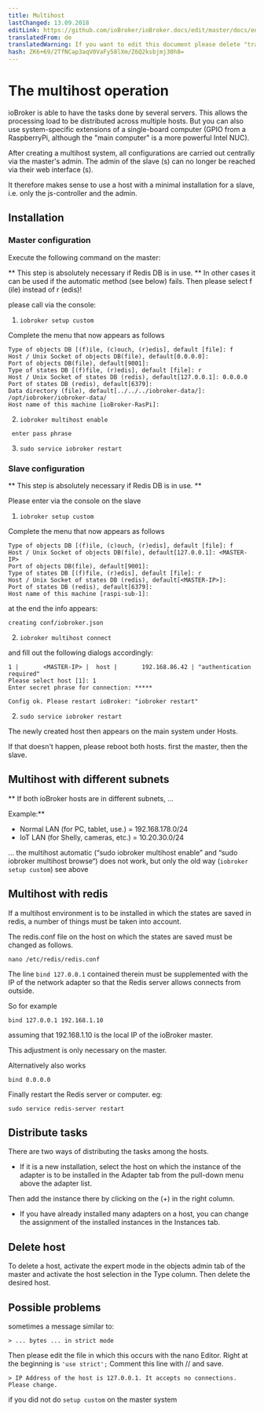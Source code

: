```yaml
---
title: Multihost
lastChanged: 13.09.2018
editLink: https://github.com/ioBroker/ioBroker.docs/edit/master/docs/en/config/multihost.md
translatedFrom: de
translatedWarning: If you want to edit this document please delete "translatedFrom" field, elsewise this document will be translated automatically again
hash: ZK6+69/2TfNCap3aqV0VaFy58lXm/Z6Q2ksbjmj30h8=
---
```

# The multihost operation
ioBroker is able to have the tasks done by several servers. This allows the processing load to be distributed across multiple hosts.
But you can also use system-specific extensions of a single-board computer (GPIO from a RaspberryPi, although the "main computer" is a more powerful Intel NUC).

After creating a multihost system, all configurations are carried out centrally via the master's admin. The admin of the slave (s) can no longer be reached via their web interface (s).

It therefore makes sense to use a host with a minimal installation for a slave, i.e. only the js-controller and the admin.

## Installation
### Master configuration
Execute the following command on the master:

** This step is absolutely necessary if Redis DB is in use. ** In other cases it can be used if the automatic method (see below) fails. Then please select f (ile) instead of r (edis)!

please call via the console:

1. `iobroker setup custom`

Complete the menu that now appears as follows

```
Type of objects DB [(f)ile, (c)ouch, (r)edis], default [file]: f
Host / Unix Socket of objects DB(file), default[0.0.0.0]:
Port of objects DB(file), default[9001]:
Type of states DB [(f)file, (r)edis], default [file]: r
Host / Unix Socket of states DB (redis), default[127.0.0.1]: 0.0.0.0
Port of states DB (redis), default[6379]:
Data directory (file), default[../../../iobroker-data/]: /opt/iobroker/iobroker-data/
Host name of this machine [ioBroker-RasPi]:
```

2. `iobroker multihost enable`

``` enter pass phrase```

3. `sudo service iobroker restart`

### Slave configuration
** This step is absolutely necessary if Redis DB is in use. **

Please enter via the console on the slave

1. `iobroker setup custom`

Complete the menu that now appears as follows

```
Type of objects DB [(f)ile, (c)ouch, (r)edis], default [file]: f
Host / Unix Socket of objects DB(file), default[127.0.0.1]: <MASTER-IP>
Port of objects DB(file), default[9001]:
Type of states DB [(f)file, (r)edis], default [file]: r
Host / Unix Socket of states DB (redis), default[<MASTER-IP>]:
Port of states DB (redis), default[6379]:
Host name of this machine [raspi-sub-1]:
```

at the end the info appears:

```
creating conf/iobroker.json
```

2. `iobroker multihost connect`

and fill out the following dialogs accordingly:

```
1 |       <MASTER-IP> |  host |       192.168.86.42 | "authentication required"
Please select host [1]: 1
Enter secret phrase for connection: *****

Config ok. Please restart ioBroker: "iobroker restart"
```

2. `sudo service iobroker restart`

The newly created host then appears on the main system under Hosts.

If that doesn't happen, please reboot both hosts. first the master, then the slave.

## Multihost with different subnets
** If both ioBroker hosts are in different subnets, ...

Example:**

* Normal LAN (for PC, tablet, use.) = 192.168.178.0/24
* IoT LAN (for Shelly, cameras, etc.) = 10.20.30.0/24

... the multihost automatic (“sudo iobroker multihost enable” and “sudo iobroker multihost browse“) does not work, but only the old way (`iobroker setup custom`) see above

## Multihost with redis
If a multihost environment is to be installed in which the states are saved in redis, a number of things must be taken into account.

The redis.conf file on the host on which the states are saved must be changed as follows.

```
nano /etc/redis/redis.conf
```

The line `bind 127.0.0.1` contained therein must be supplemented with the IP of the network adapter so that the Redis server allows connects from outside.

So for example

```
bind 127.0.0.1 192.168.1.10
```

assuming that 192.168.1.10 is the local IP of the ioBroker master.

This adjustment is only necessary on the master.

Alternatively also works

```
bind 0.0.0.0
```

Finally restart the Redis server or computer. eg:

```
sudo service redis-server restart
```

## Distribute tasks
There are two ways of distributing the tasks among the hosts.

* If it is a new installation, select the host on which the instance of the adapter is to be installed in the Adapter tab from the pull-down menu above the adapter list.

Then add the instance there by clicking on the (+) in the right column.

* If you have already installed many adapters on a host, you can change the assignment of the installed instances in the Instances tab.

## Delete host
To delete a host, activate the expert mode in the objects admin tab of the master and activate the host selection in the Type column. Then delete the desired host.

## Possible problems
sometimes a message similar to:

```> ... bytes ... in strict mode```

Then please edit the file in which this occurs with the nano Editor. Right at the beginning is `'use strict';` Comment this line with // and save.

```> IP Address of the host is 127.0.0.1. It accepts no connections. Please change.```

if you did not do ``` setup custom ``` on the master system